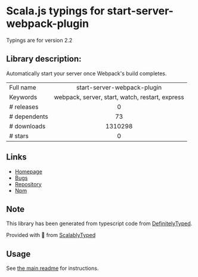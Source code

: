 
# Scala.js typings for start-server-webpack-plugin

Typings are for version 2.2

## Library description:
Automatically start your server once Webpack's build completes.

|                    |                 |
| ------------------ | :-------------: |
| Full name          | start-server-webpack-plugin |
| Keywords           | webpack, server, start, watch, restart, express |
| # releases         | 0 |
| # dependents       | 73 |
| # downloads        | 1310298 |
| # stars            | 0 |

## Links
- [Homepage](https://github.com/ericclemmons/start-server-webpack-plugin#readme)
- [Bugs](https://github.com/ericclemmons/start-server-webpack-plugin/issues)
- [Repository](https://github.com/ericclemmons/start-server-webpack-plugin)
- [Npm](https://www.npmjs.com/package/start-server-webpack-plugin)
    


## Note
This library has been generated from typescript code from [DefinitelyTyped](https://definitelytyped.org).

Provided with :purple_heart: from [ScalablyTyped](https://github.com/oyvindberg/ScalablyTyped)

## Usage
See [the main readme](../../readme.md) for instructions.



